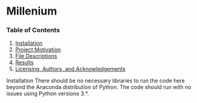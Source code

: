 # Millenium

### Table of Contents

1. [Installation](#installation)
2. [Project Motivation](#motivation)
3. [File Descriptions](#files)
4. [Results](#results)
5. [Licensing, Authors, and Acknowledgements](#licensing)

Installation
There should be no necessary libraries to run the code here beyond the Anaconda distribution of Python. The code should run with no issues using Python versions 3.*.
